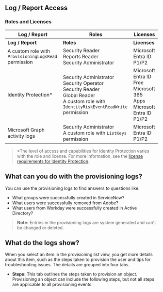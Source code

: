 ## Log / Report Access

### Roles and Licenses

| Log / Report             | Roles                                              | Licenses                 |
|--------------------------|---------------------------------------------------|--------------------------|
| **Log / Report**         | **Roles**                                          | **Licenses**             |
| A custom role with `ProvisioningLogsRead` permission | Security Reader<br>Reports Reader<br>Security Administrator | Microsoft Entra ID P1/P2 |
| Identity Protection*     | Security Administrator<br>Security Operator<br>Security Reader<br>Global Reader<br>A custom role with `IdentityRiskEventReadWrite` permission | Microsoft Entra ID Free<br>Microsoft 365 Apps<br>Microsoft Entra ID P1/P2 |
| Microsoft Graph activity logs | Security Administrator<br>A custom role with `ListKeys` permission | Microsoft Entra ID P1/P2 |

> *The level of access and capabilities for Identity Protection varies with the role and license. For more information, see the [license requirements for Identity Protection](#).

## What can you do with the provisioning logs?

You can use the provisioning logs to find answers to questions like:

- What groups were successfully created in ServiceNow?
- What users were successfully removed from Adobe?
- What users from Workday were successfully created in Active Directory?

> **Note:** Entries in the provisioning logs are system generated and can't be changed or deleted.

## What do the logs show?

When you select an item in the provisioning list view, you get more details about this item, such as the steps taken to provision the user and tips for troubleshooting issues. The details are grouped into four tabs.

- **Steps:** This tab outlines the steps taken to provision an object. Provisioning an object can include the following steps, but not all steps are applicable to all provisioning events.